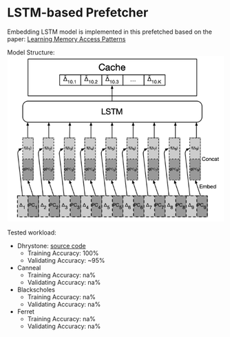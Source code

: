 # LSTM-based Prefetcher

Embedding LSTM model is implemented in this prefetched based on the paper: [Learning Memory Access Patterns](https://arxiv.org/pdf/1803.02329.pdf)

Model Structure: ![model](misc/model.png)

Tested workload: 

- Dhrystone: [source code](https://www.netlib.org/benchmark/dhry-c)
  - Training Accuracy: 100%
  - Validating Accuracy: ~95%
- Canneal
  - Training Accuracy: na%
  - Validating Accuracy: na%
- Blackscholes
  - Training Accuracy: na%
  - Validating Accuracy: na%
- Ferret
  - Training Accuracy: na%
  - Validating Accuracy: na%